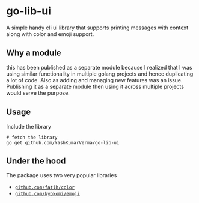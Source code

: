 # go-lib-ui
A simple handy cli ui library that supports printing messages with context along with color and emoji support. 

## Why a module
this has been published as a separate module because I realized that I was using similar functionality in multiple golang projects and hence duplicating a lot of code. Also as adding and managing new features was an issue. Publishing it as a separate module then using it across multiple projects would serve the purpose.

## Usage
Include the library 
```
# fetch the library
go get github.com/YashKumarVerma/go-lib-ui
```

## Under the hood
The package uses two very popular libraries 
- [`github.com/fatih/color`](github.com/fatih/color) 
- [`github.com/kyokomi/emoji`](github.com/kyokomi/emoji)